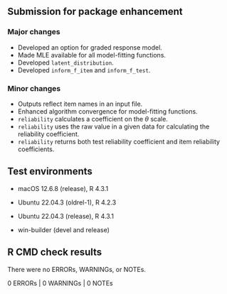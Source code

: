 ## Submission for package enhancement

### Major changes

* Developed an option for graded response model.
* Made MLE available for all model-fitting functions.
* Developed `latent_distribution`.
* Developed `inform_f_item` and `inform_f_test`.

### Minor changes

* Outputs reflect item names in an input file.
* Enhanced algorithm convergence for model-fitting functions.
* `reliability` calculates a coefficient on the $\theta$ scale.
* `reliability` uses the raw value in a given data for calculating the reliability coefficient.
* `reliability` returns both test reliability coefficient and item reliability coefficients.

  
## Test environments

* macOS 12.6.8 (release), R 4.3.1

* Ubuntu 22.04.3 (oldrel-1), R 4.2.3

* Ubuntu 22.04.3 (release), R 4.3.1

* win-builder (devel and release)


## R CMD check results

There were no ERRORs, WARNINGs, or NOTEs.

0 ERRORs | 0 WARNINGs | 0 NOTEs
